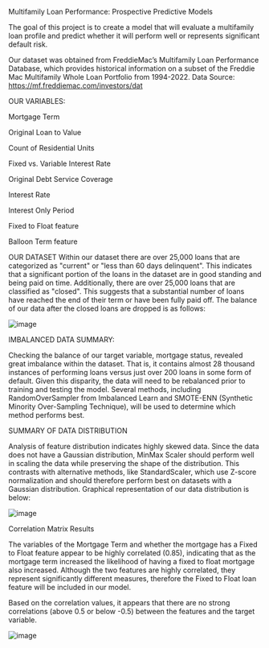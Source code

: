 Multifamily Loan Performance: Prospective Predictive Models


The goal of this project is to create a model that will evaluate a multifamily loan profile and predict whether it will perform well or represents significant default risk.


Our dataset was obtained from FreddieMac’s Multifamily Loan Performance Database, which provides historical information on a subset of the Freddie Mac Multifamily Whole Loan Portfolio from 1994-2022.
Data Source: https://mf.freddiemac.com/investors/dat



OUR VARIABLES:

Mortgage Term

Original Loan to Value

Count of Residential Units

Fixed vs. Variable Interest Rate

Original Debt Service Coverage

Interest Rate

Interest Only Period

Fixed to Float feature 

Balloon Term feature 



OUR DATASET
Within our dataset there are over 25,000 loans that are categorized as "current" or "less than 60 days delinquent". This indicates that a significant portion of the loans in the dataset are in good standing and being paid on time. Additionally, there are over 25,000 loans that are classified as "closed". This suggests that a substantial number of loans have reached the end of their term or have been fully paid off. The balance of our data after the closed loans are dropped is as follows: 

![image](https://github.com/ccressman/FHLMC-MF-Loan-Performance/assets/119253324/d83cc1b1-0c7d-4fe0-a27e-5cd3b34b0831)



IMBALANCED DATA SUMMARY:

Checking the balance of our target variable, mortgage status, revealed great imbalance within the dataset. That is, it contains almost 28 thousand instances of performing loans versus just over 200 loans in some form of default. Given this disparity, the data will need to be rebalanced prior to training and testing the model. Several methods, including RandomOverSampler from Imbalanced Learn and SMOTE-ENN (Synthetic Minority Over-Sampling Technique), will be used to determine which method performs best.



SUMMARY OF DATA DISTRIBUTION

Analysis of feature distribution indicates highly skewed data. Since the data does not have a Gaussian distribution, MinMax Scaler should perform well in scaling the data while preserving the shape of the distribution. This contrasts with alternative methods, like StandardScaler, which use Z-score normalization and should therefore perform best on datasets with a Gaussian distribution. Graphical representation of our data distribution is below:

![image](https://github.com/ccressman/FHLMC-MF-Loan-Performance/assets/119253324/62b63f75-39ac-42ba-a981-214d0f133cd4)



Correlation Matrix Results

The variables of the Mortgage Term and whether the mortgage has a Fixed to Float feature appear to be highly correlated (0.85), indicating that as the mortgage term increased the likelihood of having a fixed to float mortgage also increased. Although the two features are highly correlated, they represent significantly different measures, therefore the Fixed to Float loan feature will be included in our model.

Based on the correlation values, it appears that there are no strong correlations (above 0.5 or below -0.5) between the features and the target variable.

![image](https://github.com/ccressman/FHLMC-MF-Loan-Performance/assets/119253324/93a9784f-59a6-4816-8981-80473e6d63ea)





